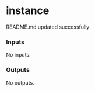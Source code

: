 # instance

<!-- BEGINNING OF PRE-COMMIT-TERRAFORM DOCS HOOK -->
README.md updated successfully
<!-- END OF PRE-COMMIT-TERRAFORM DOCS HOOK -->

<!-- BEGIN_TF_DOCS -->
### Inputs

No inputs.

### Outputs

No outputs.
<!-- END_TF_DOCS -->
